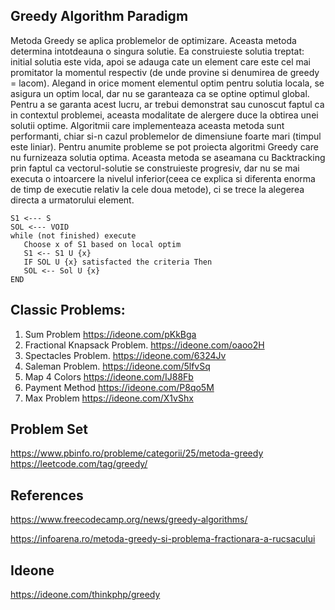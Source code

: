 ## Greedy Algorithm Paradigm

Metoda Greedy se aplica problemelor de optimizare. Aceasta
metoda determina intotdeauna o singura solutie. Ea construieste
solutia treptat: initial solutia este vida, apoi se
adauga cate un element care este cel mai promitator
la momentul respectiv (de unde provine si denumirea de greedy = lacom).
Alegand in orice moment elementul optim pentru solutia locala, se asigura
un optim local, dar nu se garanteaza ca se optine optimul global. Pentru
a se garanta acest lucru, ar trebui demonstrat sau cunoscut faptul ca
in contextul problemei, aceasta modalitate de alergere duce
la obtirea unei solutii optime. Algoritmii care implementeaza aceasta
metoda sunt performanti, chiar si-n cazul problemelor
de dimensiune foarte mari (timpul este liniar). Pentru anumite probleme
se pot proiecta algoritmi Greedy care nu furnizeaza solutia optima.
Aceasta metoda se aseamana cu Backtracking prin faptul ca vectorul-solutie se
construieste progresiv, dar nu se mai executa o intoarcere la nivelul inferior(ceea ce
explica si diferenta enorma de timp de executie relativ la cele doua metode), ci se
trece la alegerea directa a urmatorului element.

```
S1 <--- S
SOL <--- VOID
while (not finished) execute
   Choose x of S1 based on local optim
   S1 <-- S1 U {x}
   IF SOL U {x} satisfacted the criteria Then
   SOL <-- Sol U {x}
END
```
## Classic Problems:

1. Sum Problem https://ideone.com/pKkBga
2. Fractional Knapsack Problem.  https://ideone.com/oaoo2H
3. Spectacles Problem. https://ideone.com/6324Jv
4. Saleman Problem. https://ideone.com/5lfvSq
5. Map 4 Colors https://ideone.com/IJ88Fb
6. Payment Method https://ideone.com/P8qo5M
7. Max Problem https://ideone.com/X1vShx


## Problem Set

https://www.pbinfo.ro/probleme/categorii/25/metoda-greedy
https://leetcode.com/tag/greedy/

## References 

https://www.freecodecamp.org/news/greedy-algorithms/

https://infoarena.ro/metoda-greedy-si-problema-fractionara-a-rucsacului

## Ideone

https://ideone.com/thinkphp/greedy
